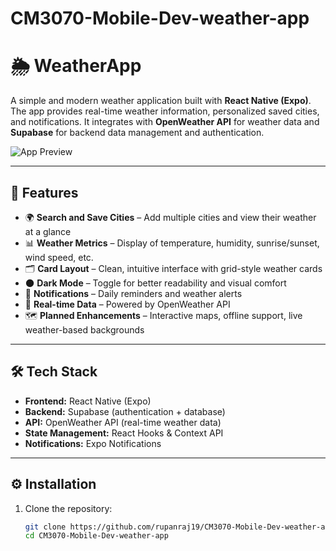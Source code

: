 # CM3070-Mobile-Dev-weather-app
# 🌦️ WeatherApp  

A simple and modern weather application built with **React Native (Expo)**. The app provides real-time weather information, personalized saved cities, and notifications. It integrates with **OpenWeather API** for weather data and **Supabase** for backend data management and authentication.  

![App Preview](screenshot.png) <!-- replace with your own screenshots -->  

---

## 🚀 Features  

- 🌍 **Search and Save Cities** – Add multiple cities and view their weather at a glance  
- 📊 **Weather Metrics** – Display of temperature, humidity, sunrise/sunset, wind speed, etc.  
- 🗂️ **Card Layout** – Clean, intuitive interface with grid-style weather cards  
- 🌑 **Dark Mode** – Toggle for better readability and visual comfort  
- 🔔 **Notifications** – Daily reminders and weather alerts  
- 📡 **Real-time Data** – Powered by OpenWeather API  
- 🗺️ **Planned Enhancements** – Interactive maps, offline support, live weather-based backgrounds  

---

## 🛠️ Tech Stack  

- **Frontend:** React Native (Expo)  
- **Backend:** Supabase (authentication + database)  
- **API:** OpenWeather API (real-time weather data)  
- **State Management:** React Hooks & Context API  
- **Notifications:** Expo Notifications  

---

## ⚙️ Installation  

1. Clone the repository:  
   ```bash
   git clone https://github.com/rupanraj19/CM3070-Mobile-Dev-weather-app.git
   cd CM3070-Mobile-Dev-weather-app
